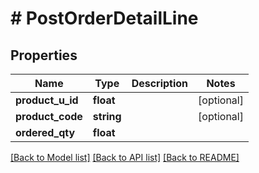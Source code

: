 # # PostOrderDetailLine

## Properties

Name | Type | Description | Notes
------------ | ------------- | ------------- | -------------
**product_u_id** | **float** |  | [optional]
**product_code** | **string** |  | [optional]
**ordered_qty** | **float** |  |

[[Back to Model list]](../../README.md#models) [[Back to API list]](../../README.md#endpoints) [[Back to README]](../../README.md)
